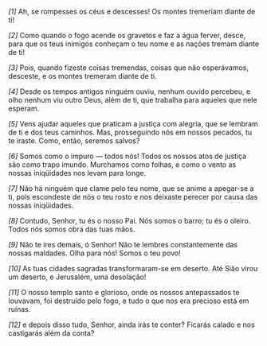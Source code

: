 *[1]* Ah, se rompesses os céus e descesses! Os montes tremeriam diante de ti!

*[2]* Como quando o fogo acende os gravetos e faz a água ferver, desce, para que os teus inimigos conheçam o teu nome e as nações tremam diante de ti!

*[3]* Pois, quando fizeste coisas tremendas, coisas que não esperávamos, desceste, e os montes tremeram diante de ti.

*[4]* Desde os tempos antigos ninguém ouviu, nenhum ouvido percebeu, e olho nenhum viu outro Deus, além de ti, que trabalha para aqueles que nele esperam.

*[5]* Vens ajudar aqueles que praticam a justiça com alegria, que se lembram de ti e dos teus caminhos. Mas, prosseguindo nós em nossos pecados, tu te iraste. Como, então, seremos salvos?

*[6]* Somos como o impuro — todos nós! Todos os nossos atos de justiça são como trapo imundo. Murchamos como folhas, e como o vento as nossas iniqüidades nos levam para longe.

*[7]* Não há ninguém que clame pelo teu nome, que se anime a apegar-se a ti, pois escondeste de nós o teu rosto e nos deixaste perecer por causa das nossas iniqüidades.

*[8]* Contudo, Senhor, tu és o nosso Pai. Nós somos o barro; tu és o oleiro. Todos nós somos obra das tuas mãos.

*[9]* Não te ires demais, ó Senhor! Não te lembres constantemente das nossas maldades. Olha para nós! Somos o teu povo!

*[10]* As tuas cidades sagradas transformaram-se em deserto. Até Sião virou um deserto, e Jerusalém, uma desolação!

*[11]* O nosso templo santo e glorioso, onde os nossos antepassados te louvavam, foi destruído pelo fogo, e tudo o que nos era precioso está em ruínas.

*[12]* e depois disso tudo, Senhor, ainda irás te conter? Ficarás calado e nos castigarás além da conta?

